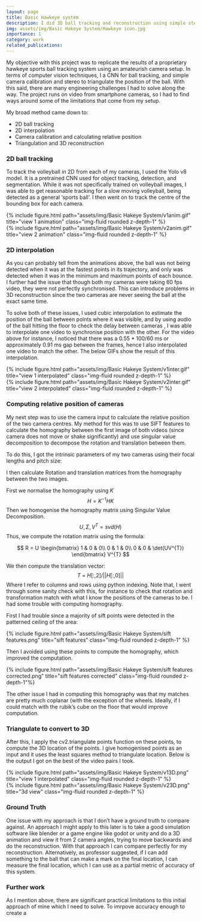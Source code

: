 ```yaml
---
layout: page
title: Basic Hawkeye system
description: I did 3D ball tracking and reconstruction using simple stereo for CS-2467 Computer Vision.
img: assets/img/Basic Hakeye System/Hawkeye icon.jpg
importance: 1
category: work
related_publications:
---
```


My objective with this project was to replicate the results of a proprietary hawkeye sports ball tracking system using an amateurish camera setup. In terms of computer vision techniques, I a CNN for ball tracking, and simple camera calibration and stereo to triangulate the position of the ball. With this said, there are many engineering challenges I had to solve along the way. The project runs on video from smartphone cameras, so I had to find ways around some of the limitations that come from my setup. 

My broad method came down to:

- 2D ball tracking
- 2D interpolation
- Camera calibration and calculating relative position
- Triangulation and 3D reconstruction

### 2D ball tracking

To track the volleyball in 2D from each of my cameras, I used the Yolo v8 model. It is a pretrained CNN used for object tracking, detection, and segmentation. While it was not specifically trained on volleyball images, I was able to get reasonable tracking for a slow moving volleyball, being detected as a general ‘sports ball’. I then went on to track the centre of the bounding box for each camera.

<div class="row justify-content-sm-center">
    <div class="col-sm mt-3 mt-md-0">
        {% include figure.html path="assets/img/Basic Hakeye System/v1anim.gif" title="view 1 animation" class="img-fluid rounded z-depth-1" %}
    </div>
    <div class="col-sm mt-3 mt-md-0">
        {% include figure.html path="assets/img/Basic Hakeye System/v2anim.gif" title="view 2 animation" class="img-fluid rounded z-depth-1" %}
    </div>
</div>

### 2D interpolation

As you can probably tell from the animations above, the ball was not being detected when it was at the fastest points in its trajectory, and only was detected when it was in the minimum and maximum points of each bounce. I further had the issue that though both my cameras were taking 60 fps video, they were not perfectly synchronised. This can introduce problems in 3D reconstruction since the two cameras are never seeing the ball at the exact same time. 

To solve both of these issues, I used cubic interpolation to estimate the position of the ball between points where it was visible, and by using audio of the ball hitting the floor to check the delay between cameras , I was able to interpolate one video to synchronise position with the other. For the video above for instance, I noticed that there was a 0.55 * 100/60 ms  or approximately 0.91 ms gap between the frames, hence I also interpolated one video to match the other. The below GIFs show the result of this interpolation.

<div class="row justify-content-sm-center">
    <div class="col-sm mt-3 mt-md-0">
        {% include figure.html path="assets/img/Basic Hakeye System/v1inter.gif" title="view 1 interpolated" class="img-fluid rounded z-depth-1" %}
    </div>
    <div class="col-sm mt-3 mt-md-0">
        {% include figure.html path="assets/img/Basic Hakeye System/v2inter.gif" title="view 2 interpolated" class="img-fluid rounded z-depth-1" %}
    </div>
</div>

### Computing relative position of cameras

My next step was to use the camera input to calculate the relative position of the two camera centres. My method for this was to use SIFT features to calculate the homography between the first image of both videos (since camera does not move or shake significantly) and use singular value decomposition to decompose the rotation and translation between them. 

To do this, I got the intrinsic parameters of my two cameras using their focal lengths and pitch size:

I then calculate Rotation and translation matrices from the homography between the two images. 

First we normalise the homography using $K$
$$H=K^{-1}HK$$
Then we homogenise the homography matrix using Singular Value Decomposition. 
$$U,\Sigma,V^T=svd\left(H\right)$$
Thus, we compute the rotation matrix using the formula:

$$
R = U
\begin{bmatrix}
1 & 0 & 0\\
0 & 1 & 0\\
0 & 0 & \det(UV^{T})
\end{bmatrix}
V^{T}
$$
 
We then compute the translation vector:
$$T\ =\ H[:,2] / ||H[:,0]||$$
Where I refer to columns and rows using python indexing.
Note that, I went through some sanity check with this, for instance to check that rotation and transformation match with what I know the positions of the cameras to be. I had some trouble with computing homography.

First I had trouble since a majority of sift points were detected in the patterned ceiling of the area:


<div class="row justify-content-sm-center">
    <div class="col-sm mt-3 mt-md-0">
        {% include figure.html path="assets/img/Basic Hakeye System/sift features.png" title="sift features" class="img-fluid rounded z-depth-1" %}
    </div>
</div>

Then I avoided using these points to compute the homography, which improved the computation.

<div class="row justify-content-sm-center">
    <div class="col-sm mt-3 mt-md-0">
        {% include figure.html path="assets/img/Basic Hakeye System/sift features corrected.png" title="sift features corrected" class="img-fluid rounded z-depth-1"%}
    </div>
</div>

The other issue I had in computing this homography was that my matches are pretty much coplanar (with the exception of the wheels. Ideally, if I could match with the rubik’s cube on the floor that would improve computation. 


### Triangulate to convert to 3D

After this, I apply the cv2.triangulate points function on these points, to compute the 3D location of the points. I give homogenised points as an input and it uses the least squares method to triangulate location. Below is the output I got on the best of the video pairs I took.

<div class="row justify-content-sm-center">
    <div class="col-sm mt-3 mt-md-0">
        {% include figure.html path="assets/img/Basic Hakeye System/v13D.png" title="view 1 interpolated" class="img-fluid rounded z-depth-1" %}
    </div>
    <div class="col-sm mt-3 mt-md-0">
        {% include figure.html path="assets/img/Basic Hakeye System/v23D.png" title="3d view" class="img-fluid rounded z-depth-1" %}
    </div>
</div>

### Ground Truth

One issue with my approach is that I don’t have a ground truth to compare against. An approach I might apply to this later is to take a good simulation software like blender or a game engine like godot or unity and do a 3D animation and view it from 2 camera angles, trying to move backwards and do the reconstruction. With that approach I can compare perfectly for my reconstruction. Alternatively, as professor suggested, if I can add something to the ball that can make a mark on the final location, I can measure the final location, which I can use as a partial metric of accuracy of this system.

### Further work

As I mention above, there are significant practical limitations to this initial approach of mine which I need to solve. To imrpove accuracy enough to create a 